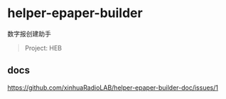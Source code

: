 # helper-epaper-builder

数字报创建助手

> Project: HEB

## docs

https://github.com/xinhuaRadioLAB/helper-epaper-builder-doc/issues/1